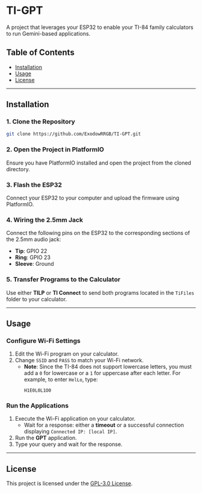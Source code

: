 # TI-GPT
A project that leverages your ESP32 to enable your TI-84 family calculators to run Gemini-based applications.

## Table of Contents
- [Installation](#installation)
- [Usage](#usage)
- [License](#license)

---

## Installation

### 1. Clone the Repository
```bash
git clone https://github.com/ExodowRRGB/TI-GPT.git
```

### 2. Open the Project in PlatformIO
Ensure you have PlatformIO installed and open the project from the cloned directory.

### 3. Flash the ESP32
Connect your ESP32 to your computer and upload the firmware using PlatformIO.

### 4. Wiring the 2.5mm Jack
Connect the following pins on the ESP32 to the corresponding sections of the 2.5mm audio jack:
- **Tip**: GPIO 22
- **Ring**: GPIO 23
- **Sleeve**: Ground

### 5. Transfer Programs to the Calculator
Use either **TILP** or **TI Connect** to send both programs located in the `TiFiles` folder to your calculator.

---

## Usage

### Configure Wi-Fi Settings
1. Edit the Wi-Fi program on your calculator.
2. Change `SSID` and `PASS` to match your Wi-Fi network.
   - **Note**: Since the TI-84 does not support lowercase letters, you must add a `0` for lowercase or a `1` for uppercase after each letter. For example, to enter `HelLo`, type:
     ```
     H1E0L0L1O0
     ```

### Run the Applications
1. Execute the Wi-Fi application on your calculator.
   - Wait for a response: either a **timeout** or a successful connection displaying `Connected IP: [local IP]`.
2. Run the **GPT** application.
3. Type your query and wait for the response.

---

## License
This project is licensed under the [GPL-3.0 License](LICENSE).

